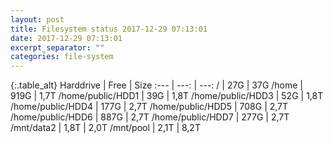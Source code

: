 ```yaml
---
layout: post
title: Filesystem status 2017-12-29 07:13:01
date: 2017-12-29 07:13:01
excerpt_separator: ""
categories: file-system
---
```

{:.table_alt}
Harddrive | Free | Size
:--- | ---: | ---:
/ | 27G | 37G
/home | 919G | 1,7T
/home/public/HDD1 | 39G | 1,8T
/home/public/HDD3 | 52G | 1,8T
/home/public/HDD4 | 177G | 2,7T
/home/public/HDD5 | 708G | 2,7T
/home/public/HDD6 | 887G | 2,7T
/home/public/HDD7 | 277G | 2,7T
/mnt/data2 | 1,8T | 2,0T
/mnt/pool | 2,1T | 8,2T

